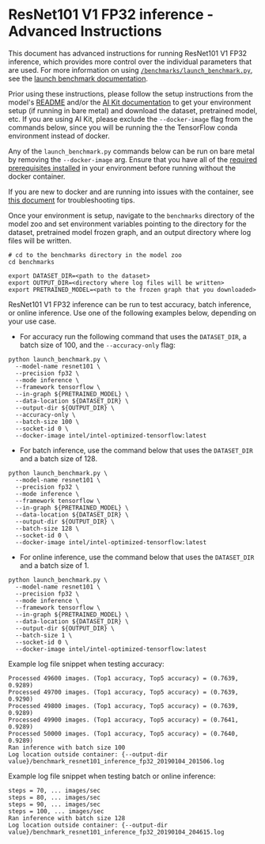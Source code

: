 <!--- 0. Title -->
<!-- This document is auto-generated using markdown fragments and the model-builder -->
<!-- To make changes to this doc, please change the fragments instead of modifying this doc directly -->
# ResNet101 V1 FP32 inference - Advanced Instructions

<!-- 10. Description -->
This document has advanced instructions for running ResNet101 V1 FP32
inference, which provides more control over the individual parameters that
are used. For more information on using [`/benchmarks/launch_benchmark.py`](/benchmarks/launch_benchmark.py),
see the [launch benchmark documentation](/docs/general/tensorflow/LaunchBenchmark.md).

Prior using these instructions, please follow the setup instructions from
the model's [README](README.md) and/or the
[AI Kit documentation](/docs/general/tensorflow/AIKit.md) to get your environment
setup (if running in bare metal) and download the dataset, pretrained model, etc.
If you are using AI Kit, please exclude the `--docker-image` flag from the
commands below, since you will be running the the TensorFlow conda environment
instead of docker.

<!-- 55. Docker arg -->
Any of the `launch_benchmark.py` commands below can be run on bare metal by
removing the `--docker-image` arg. Ensure that you have all of the
[required prerequisites installed](README.md#run-the-model) in your environment
before running without the docker container.

If you are new to docker and are running into issues with the container,
see [this document](/docs/general/docker.md) for troubleshooting tips.

<!-- 50. Launch benchmark instructions -->
Once your environment is setup, navigate to the `benchmarks` directory of
the model zoo and set environment variables pointing to the directory for the
dataset, pretrained model frozen graph, and an output directory where log
files will be written.

```
# cd to the benchmarks directory in the model zoo
cd benchmarks

export DATASET_DIR=<path to the dataset>
export OUTPUT_DIR=<directory where log files will be written>
export PRETRAINED_MODEL=<path to the frozen graph that you downloaded>
```

ResNet101 V1 FP32 inference can be run to test accuracy, batch inference, or online inference.
Use one of the following examples below, depending on your use case.

* For accuracy run the following command that uses the `DATASET_DIR`, a batch
  size of 100, and the `--accuracy-only` flag:

```
python launch_benchmark.py \
  --model-name resnet101 \
  --precision fp32 \
  --mode inference \
  --framework tensorflow \
  --in-graph ${PRETRAINED_MODEL} \
  --data-location ${DATASET_DIR} \
  --output-dir ${OUTPUT_DIR} \
  --accuracy-only \
  --batch-size 100 \
  --socket-id 0 \
  --docker-image intel/intel-optimized-tensorflow:latest
```

* For batch inference, use the command below that uses the `DATASET_DIR` and a batch 
  size of 128.

```
python launch_benchmark.py \
  --model-name resnet101 \
  --precision fp32 \
  --mode inference \
  --framework tensorflow \
  --in-graph ${PRETRAINED_MODEL} \
  --data-location ${DATASET_DIR} \
  --output-dir ${OUTPUT_DIR} \
  --batch-size 128 \
  --socket-id 0 \
  --docker-image intel/intel-optimized-tensorflow:latest
```

* For online inference, use the command below that uses the `DATASET_DIR` and a batch 
  size of 1.
  
```
python launch_benchmark.py \
  --model-name resnet101 \
  --precision fp32 \
  --mode inference \
  --framework tensorflow \
  --in-graph ${PRETRAINED_MODEL} \
  --data-location ${DATASET_DIR} \
  --output-dir ${OUTPUT_DIR} \
  --batch-size 1 \
  --socket-id 0 \
  --docker-image intel/intel-optimized-tensorflow:latest
```

Example log file snippet when testing accuracy:
```
Processed 49600 images. (Top1 accuracy, Top5 accuracy) = (0.7639, 0.9289)
Processed 49700 images. (Top1 accuracy, Top5 accuracy) = (0.7639, 0.9290)
Processed 49800 images. (Top1 accuracy, Top5 accuracy) = (0.7639, 0.9289)
Processed 49900 images. (Top1 accuracy, Top5 accuracy) = (0.7641, 0.9289)
Processed 50000 images. (Top1 accuracy, Top5 accuracy) = (0.7640, 0.9289)
Ran inference with batch size 100
Log location outside container: {--output-dir value}/benchmark_resnet101_inference_fp32_20190104_201506.log
```

Example log file snippet when testing batch or online inference:
```
steps = 70, ... images/sec
steps = 80, ... images/sec
steps = 90, ... images/sec
steps = 100, ... images/sec
Ran inference with batch size 128
Log location outside container: {--output-dir value}/benchmark_resnet101_inference_fp32_20190104_204615.log
```

